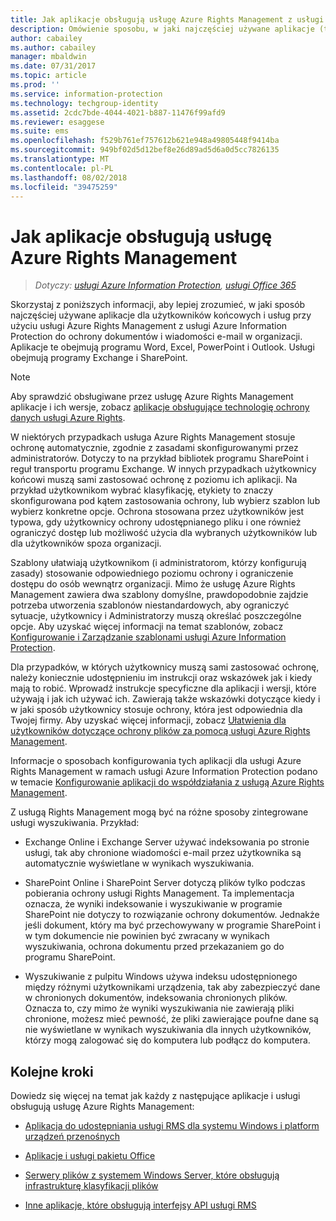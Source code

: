 ```yaml
---
title: Jak aplikacje obsługują usługę Azure Rights Management z usługi AIP
description: Omówienie sposobu, w jaki najczęściej używane aplikacje (takie jak aplikacje pakietu Office — Word, Excel, PowerPoint i Outlook) oraz usługi (takie jak Exchange i SharePoint) użytkownika końcowego mogą korzystać z usługi Azure Rights Management w ramach usługi Azure Information Protection w celu ochrony firmowych dokumentów i wiadomości e-mail.
author: cabailey
ms.author: cabailey
manager: mbaldwin
ms.date: 07/31/2017
ms.topic: article
ms.prod: ''
ms.service: information-protection
ms.technology: techgroup-identity
ms.assetid: 2cdc7bde-4044-4021-b887-11476f99afd9
ms.reviewer: esaggese
ms.suite: ems
ms.openlocfilehash: f529b761ef757612b621e948a49805448f9414ba
ms.sourcegitcommit: 949bf02d5d12bef8e26d89ad5d6a0d5cc7826135
ms.translationtype: MT
ms.contentlocale: pl-PL
ms.lasthandoff: 08/02/2018
ms.locfileid: "39475259"
---
```

# <a name="how-applications-support-the-azure-rights-management-service"></a>Jak aplikacje obsługują usługę Azure Rights Management

>*Dotyczy: [usługi Azure Information Protection](https://azure.microsoft.com/pricing/details/information-protection), [usługi Office 365](http://download.microsoft.com/download/E/C/F/ECF42E71-4EC0-48FF-AA00-577AC14D5B5C/Azure_Information_Protection_licensing_datasheet_EN-US.pdf)*

Skorzystaj z poniższych informacji, aby lepiej zrozumieć, w jaki sposób najczęściej używane aplikacje dla użytkowników końcowych i usług przy użyciu usługi Azure Rights Management z usługi Azure Information Protection do ochrony dokumentów i wiadomości e-mail w organizacji. Aplikacje te obejmują programu Word, Excel, PowerPoint i Outlook. Usługi obejmują programy Exchange i SharePoint.

> [!NOTE]
> Aby sprawdzić obsługiwane przez usługę Azure Rights Management aplikacje i ich wersje, zobacz [aplikacje obsługujące technologię ochrony danych usługi Azure Rights](./requirements-applications.md).

W niektórych przypadkach usługa Azure Rights Management stosuje ochronę automatycznie, zgodnie z zasadami skonfigurowanymi przez administratorów. Dotyczy to na przykład bibliotek programu SharePoint i reguł transportu programu Exchange. W innych przypadkach użytkownicy końcowi muszą sami zastosować ochronę z poziomu ich aplikacji. Na przykład użytkownikom wybrać klasyfikację, etykiety to znaczy skonfigurowana pod kątem zastosowania ochrony, lub wybierz szablon lub wybierz konkretne opcje. Ochrona stosowana przez użytkowników jest typowa, gdy użytkownicy ochrony udostępnianego pliku i one również ograniczyć dostęp lub możliwość użycia dla wybranych użytkowników lub dla użytkowników spoza organizacji.

Szablony ułatwiają użytkownikom (i administratorom, którzy konfigurują zasady) stosowanie odpowiedniego poziomu ochrony i ograniczenie dostępu do osób wewnątrz organizacji. Mimo że usługę Azure Rights Management zawiera dwa szablony domyślne, prawdopodobnie zajdzie potrzeba utworzenia szablonów niestandardowych, aby ograniczyć sytuacje, użytkownicy i Administratorzy muszą określać poszczególne opcje. Aby uzyskać więcej informacji na temat szablonów, zobacz [Konfigurowanie i Zarządzanie szablonami usługi Azure Information Protection](./deploy-use/configure-policy-templates.md).

Dla przypadków, w których użytkownicy muszą sami zastosować ochronę, należy koniecznie udostępnieniu im instrukcji oraz wskazówek jak i kiedy mają to robić. Wprowadź instrukcje specyficzne dla aplikacji i wersji, które używają i jak ich używać ich. Zawierają także wskazówki dotyczące kiedy i w jaki sposób użytkownicy stosuje ochrony, która jest odpowiednia dla Twojej firmy. Aby uzyskać więcej informacji, zobacz [Ułatwienia dla użytkowników dotyczące ochrony plików za pomocą usługi Azure Rights Management](./deploy-use/help-users.md).

Informacje o sposobach konfigurowania tych aplikacji dla usługi Azure Rights Management w ramach usługi Azure Information Protection podano w temacie [Konfigurowanie aplikacji do współdziałania z usługą Azure Rights Management](./deploy-use/configure-applications.md).

Z usługą Rights Management mogą być na różne sposoby zintegrowane usługi wyszukiwania. Przykład: 

- Exchange Online i Exchange Server używać indeksowania po stronie usługi, tak aby chronione wiadomości e-mail przez użytkownika są automatycznie wyświetlane w wynikach wyszukiwania. 

- SharePoint Online i SharePoint Server dotyczą plików tylko podczas pobierania ochrony usługi Rights Management. Ta implementacja oznacza, że wyniki indeksowanie i wyszukiwanie w programie SharePoint nie dotyczy to rozwiązanie ochrony dokumentów. Jednakże jeśli dokument, który ma być przechowywany w programie SharePoint i w tym dokumencie nie powinien być zwracany w wynikach wyszukiwania, ochrona dokumentu przed przekazaniem go do programu SharePoint.

- Wyszukiwanie z pulpitu Windows używa indeksu udostępnionego między różnymi użytkownikami urządzenia, tak aby zabezpieczyć dane w chronionych dokumentów, indeksowania chronionych plików. Oznacza to, czy mimo że wyniki wyszukiwania nie zawierają pliki chronione, możesz mieć pewność, że pliki zawierające poufne dane są nie wyświetlane w wynikach wyszukiwania dla innych użytkowników, którzy mogą zalogować się do komputera lub podłącz do komputera. 

## <a name="next-steps"></a>Kolejne kroki

Dowiedz się więcej na temat jak każdy z następujące aplikacje i usługi obsługują usługę Azure Rights Management:

-   [Aplikacja do udostępniania usługi RMS dla systemu Windows i platform urządzeń przenośnych](sharing-app-support.md)

-   [Aplikacje i usługi pakietu Office](office-apps-services-support.md)

-   [Serwery plików z systemem Windows Server, które obsługują infrastrukturę klasyfikacji plików](file-server-support.md)

-   [Inne aplikacje, które obsługują interfejsy API usługi RMS](api-support.md)

